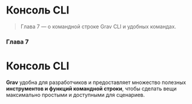 # Консоль CLI

> Глава 7 — о командной строке Grav CLI и удобных командах.

### Глава 7

# Консоль CLI

**Grav** удобна для разработчиков и предоставляет множество полезных **инструментов и функций командной строки**, чтобы сделать вещи максимально простыми и доступными для сценариев.